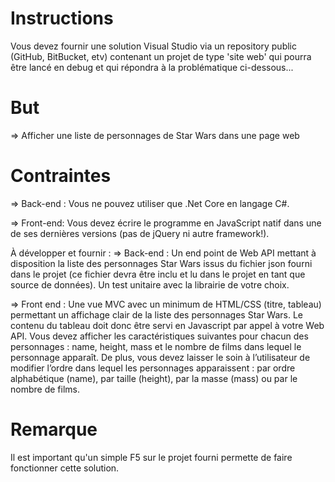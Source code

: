 # Instructions
Vous devez fournir une solution Visual Studio via un repository public (GitHub, BitBucket, etv) contenant un projet de type 'site web' qui pourra être lancé en debug et qui répondra à la problématique ci-dessous...

# But
=> Afficher une liste de personnages de Star Wars dans une page web

# Contraintes
=> Back-end : 
Vous ne pouvez utiliser que .Net Core en langage C#.

=> Front-end: 
Vous devez écrire le programme en JavaScript natif dans une de ses dernières versions (pas de jQuery ni autre framework!).

À développer et fournir :
=> Back-end : 
Un end point de Web API mettant à disposition la liste des personnages Star Wars issus du fichier json fourni dans le projet (ce fichier devra être inclu et lu dans le projet en tant que source de données).
Un test unitaire avec la librairie de votre choix.

=> Front end : 
Une vue MVC avec un minimum de HTML/CSS (titre, tableau) permettant un affichage clair de la liste des personnages Star Wars. 
Le contenu du tableau doit donc être servi en Javascript par appel à votre Web API. 
Vous devez afficher les caractéristiques suivantes pour chacun des personnages : name, height, mass et le nombre de films dans lequel le personnage apparaît. 
De plus, vous devez laisser le soin à l’utilisateur de modifier l’ordre dans lequel les personnages apparaissent : par ordre alphabétique (name), par taille (height), par la masse (mass) ou par le nombre de films.

# Remarque
Il est important qu'un simple F5 sur le projet fourni permette de faire fonctionner cette solution.
